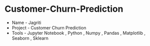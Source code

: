 # Customer-Churn-Prediction
- Name - Jagriti
- Project - Customer Churn Prediction
- Tools -  Jupyter Notebook , Python , Numpy , Pandas , Matplotlib , Seaborn , Sklearn
